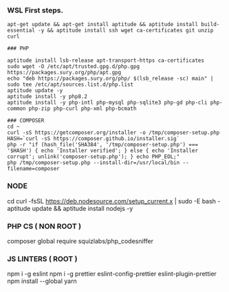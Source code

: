 ### WSL First steps.

```
apt-get update && apt-get install aptitude && aptitude install build-essential -y && aptitude install ssh wget ca-certificates git unzip curl

### PHP

aptitude install lsb-release apt-transport-https ca-certificates
sudo wget -O /etc/apt/trusted.gpg.d/php.gpg https://packages.sury.org/php/apt.gpg
echo "deb https://packages.sury.org/php/ $(lsb_release -sc) main" | sudo tee /etc/apt/sources.list.d/php.list
aptitude update -y
aptitude install -y php8.2
aptitude install -y php-intl php-mysql php-sqlite3 php-gd php-cli php-common php-zip php-curl php-xml php-bcmath

### COMPOSER 
cd ~
curl -sS https://getcomposer.org/installer -o /tmp/composer-setup.php
HASH=`curl -sS https://composer.github.io/installer.sig`
php -r "if (hash_file('SHA384', '/tmp/composer-setup.php') === '$HASH') { echo 'Installer verified'; } else { echo 'Installer corrupt'; unlink('composer-setup.php'); } echo PHP_EOL;"
php /tmp/composer-setup.php --install-dir=/usr/local/bin --filename=composer
```

### NODE
cd 
curl -fsSL https://deb.nodesource.com/setup_current.x | sudo -E bash -
aptitude update &&
aptitude install nodejs -y


### PHP CS ( NON ROOT )
composer global require squizlabs/php_codesniffer

### JS LINTERS ( ROOT )
npm i -g eslint
npm i -g prettier eslint-config-prettier eslint-plugin-prettier
npm install --global yarn